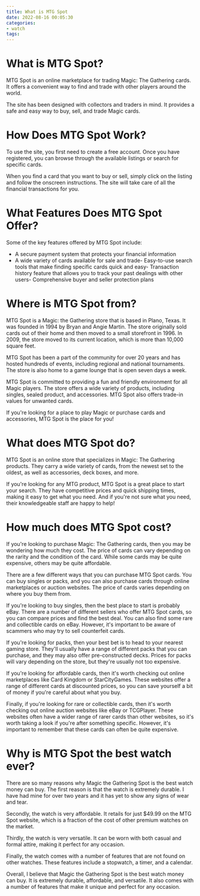 ```yaml
---
title: What is MTG Spot
date: 2022-08-16 00:05:30
categories:
- watch
tags:
---
```



#  What is MTG Spot?

MTG Spot is an online marketplace for trading Magic: The Gathering cards. It offers a convenient way to find and trade with other players around the world.

The site has been designed with collectors and traders in mind. It provides a safe and easy way to buy, sell, and trade Magic cards.

# How Does MTG Spot Work?

To use the site, you first need to create a free account. Once you have registered, you can browse through the available listings or search for specific cards.

When you find a card that you want to buy or sell, simply click on the listing and follow the onscreen instructions. The site will take care of all the financial transactions for you.

# What Features Does MTG Spot Offer?

Some of the key features offered by MTG Spot include:

- A secure payment system that protects your financial information
- A wide variety of cards available for sale and trade- Easy-to-use search tools that make finding specific cards quick and easy- Transaction history feature that allows you to track your past dealings with other users- Comprehensive buyer and seller protection plans

#  Where is MTG Spot from?

MTG Spot is a Magic: the Gathering store that is based in Plano, Texas. It was founded in 1994 by Bryan and Angie Martin. The store originally sold cards out of their home and then moved to a small storefront in 1996. In 2009, the store moved to its current location, which is more than 10,000 square feet.

MTG Spot has been a part of the community for over 20 years and has hosted hundreds of events, including regional and national tournaments. The store is also home to a game lounge that is open seven days a week.

MTG Spot is committed to providing a fun and friendly environment for all Magic players. The store offers a wide variety of products, including singles, sealed product, and accessories. MTG Spot also offers trade-in values for unwanted cards.

If you're looking for a place to play Magic or purchase cards and accessories, MTG Spot is the place for you!

#  What does MTG Spot do?

MTG Spot is an online store that specializes in Magic: The Gathering products. They carry a wide variety of cards, from the newest set to the oldest, as well as accessories, deck boxes, and more.



If you're looking for any MTG product, MTG Spot is a great place to start your search. They have competitive prices and quick shipping times, making it easy to get what you need. And if you're not sure what you need, their knowledgeable staff are happy to help!

#  How much does MTG Spot cost?

If you're looking to purchase Magic: The Gathering cards, then you may be wondering how much they cost. The price of cards can vary depending on the rarity and the condition of the card. While some cards may be quite expensive, others may be quite affordable.

There are a few different ways that you can purchase MTG Spot cards. You can buy singles or packs, and you can also purchase cards through online marketplaces or auction websites. The price of cards varies depending on where you buy them from.

If you're looking to buy singles, then the best place to start is probably eBay. There are a number of different sellers who offer MTG Spot cards, so you can compare prices and find the best deal. You can also find some rare and collectible cards on eBay. However, it's important to be aware of scammers who may try to sell counterfeit cards.

If you're looking for packs, then your best bet is to head to your nearest gaming store. They'll usually have a range of different packs that you can purchase, and they may also offer pre-constructed decks. Prices for packs will vary depending on the store, but they're usually not too expensive.

If you're looking for affordable cards, then it's worth checking out online marketplaces like Card Kingdom or StarCityGames. These websites offer a range of different cards at discounted prices, so you can save yourself a bit of money if you're careful about what you buy.

Finally, if you're looking for rare or collectible cards, then it's worth checking out online auction websites like eBay or TCGPlayer. These websites often have a wider range of rarer cards than other websites, so it's worth taking a look if you're after something specific. However, it's important to remember that these cards can often be quite expensive.

#  Why is MTG Spot the best watch ever?

There are so many reasons why Magic the Gathering Spot is the best watch money can buy. The first reason is that the watch is extremely durable. I have had mine for over two years and it has yet to show any signs of wear and tear.

Secondly, the watch is very affordable. It retails for just $49.99 on the MTG Spot website, which is a fraction of the cost of other premium watches on the market.

Thirdly, the watch is very versatile. It can be worn with both casual and formal attire, making it perfect for any occasion.

Finally, the watch comes with a number of features that are not found on other watches. These features include a stopwatch, a timer, and a calendar.

Overall, I believe that Magic the Gathering Spot is the best watch money can buy. It is extremely durable, affordable, and versatile. It also comes with a number of features that make it unique and perfect for any occasion.